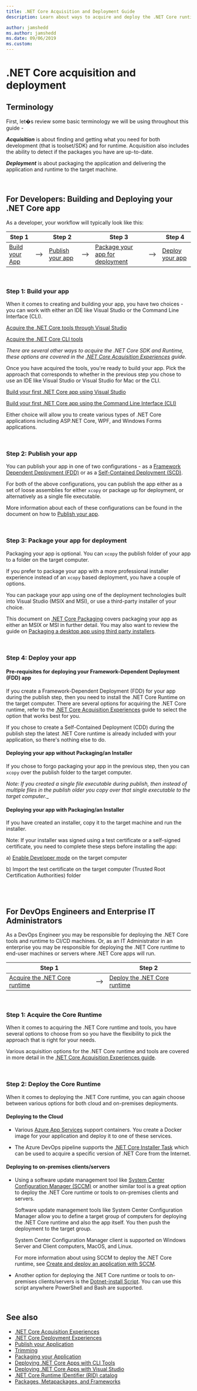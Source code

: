 ```yaml
---
title: .NET Core Acquisition and Deployment Guide
description: Learn about ways to acquire and deploy the .NET Core runtime and tools and .NET Core apps.

author: jamshedd
ms.author: jamshedd
ms.date: 09/06/2019
ms.custom: 
---
```

# .NET Core acquisition and deployment

## Terminology

First, let�s review some basic terminology we will be using throughout this guide -

**_Acquisition_** is about finding and getting what you need for both development (that is toolset/SDK) and for runtime. Acquisition also includes the ability to detect if the packages you have are up-to-date.

**_Deployment_** is about packaging the application and delivering the application and runtime to the target machine. 

<br/>

## For Developers: Building and Deploying your .NET Core app

As a developer, your workflow will typically look like this:

Step 1 | | Step 2 | | Step 3 | | Step 4 |
|---|---|---|---|---|---|---|
 [Build your App](#Step-1-Build-your-app) | --> | [Publish your app](#Step-2-publish-your-app) | --> | [Package your app for deployment](#Step-3-Package-your-app-for-deployment) | --> | [Deploy your app](#Step-4-Deploy-your-app) | 


<br/>

### Step 1: Build your app

When it comes to creating and building your app, you have two choices - you can work with either an IDE like Visual Studio or the Command Line Interface (CLI).

[Acquire the .NET Core tools through Visual Studio]()

[Acquire the .NET Core CLI tools]()

_There are several other ways to acquire the .NET Core SDK and Runtime, these options are covered in the [.NET Core Acquisition Experiences](acquisition-experiences.md) guide._


Once you have acquired the tools, you're ready to build your app. Pick the approach that corresponds to whether in the previous step you chose to use an IDE like Visual Studio or Visual Studio for Mac or the CLI.

[Build your first .NET Core app using Visual Studio](https://docs.microsoft.com/en-us/dotnet/core/tutorials/with-visual-studio)
 
[Build your first .NET Core app using the Command Line Interface (CLI)](../tutorials/using-with-xplat-cli.md)


Either choice will allow you to create various types of .NET Core applications including ASP.NET Core, WPF, and Windows Forms applications.


<br/>

### Step 2: Publish your app

You can publish your app in one of two configurations - as a [Framework Dependent Deployment (FDD)](publish.md#Framework-Dependent-Deployment-FDD) or as a [Self-Contained Deployment (SCD)](publish.md#Self-contained-deployment-SCD).

For both of the above configurations, you can publish the app either as a set of loose assemblies for either `xcopy` or package up for deployment, or alternatively as a single file executable.

More information about each of these configurations can be found in the document on how to [Publish your app](publish.md).


<br/>

### Step 3: Package your app for deployment

Packaging your app is optional. You can `xcopy` the publish folder of your app to a folder on the target computer. 

If you prefer to package your app with a more professional installer experience instead of an `xcopy` based deployment, you have a couple of options.

You can package your app using one of the deployment technologies built into Visual Studio (MSIX and MSI), or use a third-party installer of your choice.

This document on [.NET Core Packaging](packaging.md) covers packaging your app as either an MSIX or MSI in further detail. You may also want to review the guide on [Packaging a desktop app using third party installers](https://docs.microsoft.com/en-us/windows/msix/desktop/desktop-to-uwp-third-party-installer). 


<br/>

### Step 4: Deploy your app


#### **Pre-requisites for deploying your Framework-Dependent Deployment (FDD) app**

If you create a Framework-Dependent Deployment (FDD) for your app during the publish step, then you need to install the .NET Core Runtime on the target computer. There are several options for acquiring the .NET Core runtime, refer to the [.NET Core Acquisition Experiences](acquisition-experiences.md) guide to select the option that works best for you.

If you chose to create a Self-Contained Deployment (CDD) during the publish step the latest .NET Core runtime is already included with your application, so there's nothing else to do.


#### **Deploying your app without Packaging/an Installer**

If you chose to forgo packaging your app in the previous step, then you can `xcopy` over the publish folder to the target computer. 

_Note: If you created a single file executable during publish, then instead of multiple files in the publish older you copy over that single executable to the target computer.__


#### **Deploying your app with Packaging/an Installer**

If you have created an installer, copy it to the target machine and run the installer. 

Note: If your installer was signed using a test certificate or a self-signed certificate, you need to complete these steps before installing the app:

a) [Enable Developer mode](https://docs.microsoft.com/en-us/windows/uwp/get-started/enable-your-device-for-development) on the target computer

b) Import the test certificate on the target computer (Trusted Root Certification Authorities) folder


<br/>
<br/>



## For DevOps Engineers and Enterprise IT Administrators

As a DevOps Engineer you may be responsible for deploying the .NET Core tools and runtime to CI/CD machines. Or, as an IT Administrator in an enterprise you may be responsible for deploying the .NET Core runtime to end-user machines or servers where .NET Core apps will run.

| Step 1 | | Step 2 |
|-|-|-|
| [Acquire the .NET Core runtime](#Step-1-acquire-the-core-runtime) | --> | [Deploy the .NET Core runtime](#step-2-deploy-the-core-runtime) | 


<br/>

### Step 1: Acquire the Core Runtime

When it comes to acquiring the .NET Core runtime and tools, you have several options to choose from so you have the flexibility to pick the approach that is right for your needs. 

Various acquisition options for the .NET Core runtime and tools are covered in more detail in the [.NET Core Acquisition Experiences guide](acquisition-experiences.md).


<br/>

### Step 2: Deploy the Core Runtime

When it comes to deploying the .NET Core runtime, you can again choose between various options for both cloud and on-premises deployments. 


#### Deploying to the Cloud

* Various [Azure App Services](acquisition-experiences.md#azure-app-services) support containers. You create a Docker image for your application and deploy it to one of these services.
 
* The Azure DevOps pipeline supports the [.NET Core Installer Task](https://docs.microsoft.com/en-us/azure/devops/pipelines/tasks/tool/dotnet-core-tool-installer?view=azure-devops) which can be used to acquire a specific version of .NET Core from the Internet.


#### Deploying to on-premises clients/servers

* Using a software update management tool like [System Center Configuration Manager (SCCM)](https://docs.microsoft.com/en-us/sccm/) or another similar tool is a great option to deploy the .NET Core runtime or tools to on-premises clients and servers. 

  Software update management tools like System Center Configuration Manager allow you to define a target group of computers for deploying the .NET Core runtime and also the app itself. You then push the deployment to the target group. 

  System Center Configuration Manager client is supported on Windows Server and Client computers, MacOS, and Linux. 

  For more information about using SCCM to deploy the .NET Core runtime, see [Create and deploy an application with SCCM](https://docs.microsoft.com/en-us/sccm/apps/get-started/create-and-deploy-an-application).

* Another option for deploying the .NET Core runtime or tools to on-premises clients/servers is the [Dotnet-install Script](acquisition-experiences.md#Dotnet-install.ps1.sh-Scripts). You can use this script anywhere PowerShell and Bash are supported. 


<br/>

## See also

- [.NET Core Acquisition Experiences](acquisition-experiences.md)
- [.NET Core Deployment Experiences](deployment-experiences.md)
- [Publish your Application](publish.md)
- [Trimming](trimming.md)
- [Packaging your Application](packaging.md)
- [Deploying .NET Core Apps with CLI Tools](deploy-with-cli.md)
- [Deploying .NET Core Apps with Visual Studio](deploy-with-vs.md)
- [.NET Core Runtime IDentifier (RID) catalog](../rid-catalog.md)
- [Packages, Metapackages, and Frameworks](../packages.md)
